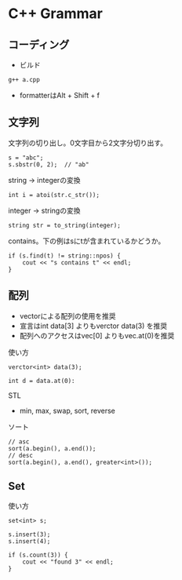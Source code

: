 C++ Grammar
===

## コーディング

- ビルド

```
g++ a.cpp
```

- formatterはAlt + Shift + f

## 文字列

文字列の切り出し。0文字目から2文字分切り出す。

```
s = "abc";
s.sbstr(0, 2);  // "ab"
```

string -> integerの変換

```
int i = atoi(str.c_str());
```

integer -> stringの変換

```
string str = to_string(integer);
```

contains。下の例はsにtが含まれているかどうか。

```
if (s.find(t) != string::npos) {
    cout << "s contains t" << endl;
}
```

## 配列

- vectorによる配列の使用を推奨
- 宣言はint data[3] よりもverctor<int> data(3) を推奨
- 配列へのアクセスはvec[0] よりもvec.at(0)を推奨
  
使い方

```
verctor<int> data(3);

int d = data.at(0):
```

STL
- min, max, swap, sort, reverse

ソート

```
// asc
sort(a.begin(), a.end());
// desc
sort(a.begin(), a.end(), greater<int>());
```

## Set

使い方

```
set<int> s;

s.insert(3);
s.insert(4);

if (s.count(3)) {
    cout << "found 3" << endl;
}
```

